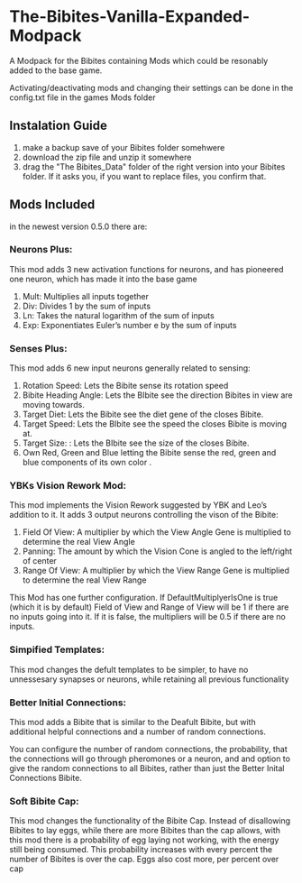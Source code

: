 # The-Bibites-Vanilla-Expanded-Modpack
A Modpack for the Bibites containing Mods which could be resonably added to the base game. 

Activating/deactivating mods and changing their settings can be done in the config.txt file in the games Mods folder

## Instalation Guide
1) make a backup save of your Bibites folder somehwere
2) download the zip file and unzip it somewhere
3) drag the "The Bibites_Data" folder of the right version into your Bibites folder. If it asks you, if you want to replace files, you confirm that. 

## Mods Included
in the newest version 0.5.0 there are:


### Neurons Plus: 
This mod adds 3 new activation functions for neurons, and has pioneered one neuron, which has made it into the base game
1) Mult: Multiplies all inputs together
2) Div: Divides 1 by the sum of inputs
3) Ln: Takes the natural logarithm of the sum of inputs
4) Exp: Exponentiates Euler’s number e by the sum of inputs 

### Senses Plus: 
This mod adds 6 new input neurons generally related to sensing:
1) Rotation Speed: Lets the Bibite sense its rotation speed
2) Bibite Heading Angle: Lets the BIbite see the direction Bibites in view are moving towards.
3) Target Diet: Lets the Bibite see the diet gene of the closes Bibite.
4) Target Speed: Lets the BIbite see the speed the closes Bibite is moving at.
5) Target Size: : Lets the BIbite see the size of the closes Bibite.
6) Own Red, Green and Blue letting the Bibite sense the red, green and blue components of its own color .

### YBKs Vision Rework Mod:
This mod implements the Vision Rework suggested by YBK and Leo’s addition to it. It adds 3 output neurons controlling the vison of the Bibite:
1) Field Of View: A multiplier by which the View Angle Gene is multiplied to determine the real View Angle
2) Panning: The amount by which the Vision Cone is angled to the left/right of center
3) Range Of View: A multiplier by which the View Range Gene is multiplied to determine the real View Range

This Mod has one further configuration. If DefaultMultiplyerIsOne is true (which it is by default) Field of View and Range of View will be 1 if there are no inputs going into it. If it is false, the multipliers will be 0.5 if there are no inputs. 

### Simpified Templates:
This mod changes the defult templates to be simpler, to have no unnessesary synapses or neurons, while retaining all previous functionality

### Better Initial Connections:
This mod adds a Bibite that is similar to the Deafult Bibite, but with additional helpful connections and a number of random connections. 

You can configure the number of random connections, the probability, that the connections will go through pheromones or a neuron, and and option to give the random connections to all Bibites, rather than just the Better Inital Connections Bibite. 

### Soft Bibite Cap:
This mod changes the functionality of the Bibite Cap. Instead of disallowing Bibites to lay eggs, while there are more Bibites than the cap allows, with this mod there is a probability of egg laying not working, with the energy still being consumed. This probability increases with every percent the number of Bibites is over the cap. Eggs also cost more, per percent over cap



